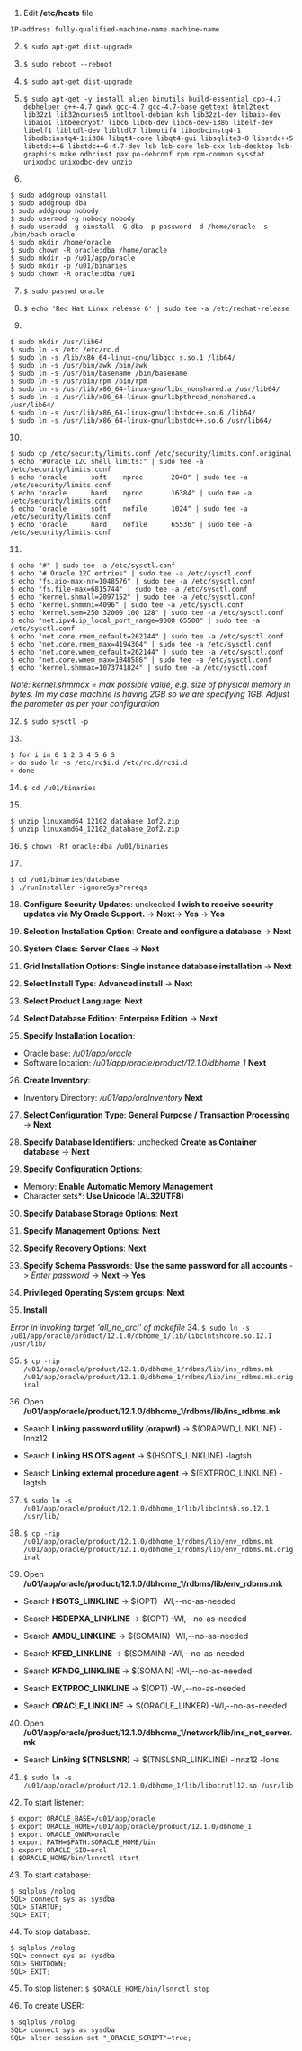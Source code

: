 1. Edit **/etc/hosts** file

`IP-address fully-qualified-machine-name machine-name`

2. `$ sudo apt-get dist-upgrade`

3. `$ sudo reboot --reboot`

4. `$ sudo apt-get dist-upgrade`

5. `$ sudo apt-get -y install alien binutils build-essential cpp-4.7 debhelper g++-4.7 gawk gcc-4.7 gcc-4.7-base gettext html2text lib32z1 lib32ncurses5 intltool-debian ksh lib32z1-dev libaio-dev libaio1 libbeecrypt7 libc6 libc6-dev libc6-dev-i386 libelf-dev libelf1 libltdl-dev libltdl7 libmotif4 libodbcinstq4-1 libodbcinstq4-1:i386 libqt4-core libqt4-gui libsqlite3-0 libstdc++5 libstdc++6 libstdc++6-4.7-dev lsb lsb-core lsb-cxx lsb-desktop lsb-graphics make odbcinst pax po-debconf rpm rpm-common sysstat unixodbc unixodbc-dev unzip`

6.
```
$ sudo addgroup oinstall
$ sudo addgroup dba
$ sudo addgroup nobody
$ sudo usermod -g nobody nobody
$ sudo useradd -g oinstall -G dba -p password -d /home/oracle -s /bin/bash oracle
$ sudo mkdir /home/oracle
$ sudo chown -R oracle:dba /home/oracle
$ sudo mkdir -p /u01/app/oracle
$ sudo mkdir -p /u01/binaries
$ sudo chown -R oracle:dba /u01
```

7. `$ sudo passwd oracle`

8. `$ echo 'Red Hat Linux release 6' | sudo tee -a /etc/redhat-release`

9. 
```
$ sudo mkdir /usr/lib64
$ sudo ln -s /etc /etc/rc.d
$ sudo ln -s /lib/x86_64-linux-gnu/libgcc_s.so.1 /lib64/
$ sudo ln -s /usr/bin/awk /bin/awk
$ sudo ln -s /usr/bin/basename /bin/basename
$ sudo ln -s /usr/bin/rpm /bin/rpm
$ sudo ln -s /usr/lib/x86_64-linux-gnu/libc_nonshared.a /usr/lib64/
$ sudo ln -s /usr/lib/x86_64-linux-gnu/libpthread_nonshared.a /usr/lib64/
$ sudo ln -s /usr/lib/x86_64-linux-gnu/libstdc++.so.6 /lib64/
$ sudo ln -s /usr/lib/x86_64-linux-gnu/libstdc++.so.6 /usr/lib64/
```

10. 
```
$ sudo cp /etc/security/limits.conf /etc/security/limits.conf.original
$ echo "#Oracle 12C shell limits:" | sudo tee -a /etc/security/limits.conf
$ echo "oracle		soft	nproc		2048" | sudo tee -a /etc/security/limits.conf
$ echo "oracle		hard	nproc		16384" | sudo tee -a /etc/security/limits.conf
$ echo "oracle		soft	nofile		1024" | sudo tee -a /etc/security/limits.conf
$ echo "oracle		hard	nofile		65536" | sudo tee -a /etc/security/limits.conf
```

11. 
```
$ echo "#" | sudo tee -a /etc/sysctl.conf
$ echo "# Oracle 12C entries" | sudo tee -a /etc/sysctl.conf
$ echo "fs.aio-max-nr=1048576" | sudo tee -a /etc/sysctl.conf
$ echo "fs.file-max=6815744" | sudo tee -a /etc/sysctl.conf
$ echo "kernel.shmall=2097152" | sudo tee -a /etc/sysctl.conf
$ echo "kernel.shmmni=4096" | sudo tee -a /etc/sysctl.conf
$ echo "kernel.sem=250 32000 100 128" | sudo tee -a /etc/sysctl.conf
$ echo "net.ipv4.ip_local_port_range=9000 65500" | sudo tee -a /etc/sysctl.conf
$ echo "net.core.rmem_default=262144" | sudo tee -a /etc/sysctl.conf
$ echo "net.core.rmem_max=4194304" | sudo tee -a /etc/sysctl.conf
$ echo "net.core.wmem_default=262144" | sudo tee -a /etc/sysctl.conf
$ echo "net.core.wmem_max=1048586" | sudo tee -a /etc/sysctl.conf
$ echo "kernel.shmmax=1073741824" | sudo tee -a /etc/sysctl.conf
```
*Note: kernel.shmmax = max possible value, e.g. size of physical memory in bytes. Im my case machine is having 2GB so we are specifying 1GB. Adjust the parameter as per your configuration*

12. `$ sudo sysctl -p`

13. 
```
$ for i in 0 1 2 3 4 5 6 S
> do sudo ln -s /etc/rc$i.d /etc/rc.d/rc$i.d
> done
```

14. `$ cd /u01/binaries`

15. 
```
$ unzip linuxamd64_12102_database_1of2.zip
$ unzip linuxamd64_12102_database_2of2.zip
```

16. `$ chown -Rf oracle:dba /u01/binaries`

17. 
```
$ cd /u01/binaries/database
$ ./runInstaller -ignoreSysPrereqs
```

18. **Configure Security Updates**: unckecked **I wish to receive security updates via My Oracle Support.** -> **Next**-> **Yes** -> **Yes**

19. **Selection Installation Option**: **Create and configure a database** -> **Next**

20. **System Class**: **Server Class** -> **Next**

21. **Grid Installation Options**: **Single instance database installation** -> **Next**

22. **Select Install Type**: **Advanced install** -> **Next**

23. **Select Product Language**: **Next**

24. **Select Database Edition**: **Enterprise Edition** -> **Next**

25. **Specify Installation Location**:
* Oracle base: */u01/app/oracle*
* Software location: */u01/app/oracle/product/12.1.0/dbhome_1*
**Next**

26. **Create Inventory**:
* Inventory Directory: */u01/app/oraInventory*
**Next**

27. **Select Configuration Type**: **General Purpose / Transaction Processing** -> **Next**

28. **Specify Database Identifiers**: unchecked **Create as Container database** -> **Next**

29. **Specify Configuration Options**:
* Memory: **Enable Automatic Memory Management**
* Character sets*: **Use Unicode (AL32UTF8)**

30. **Specify Database Storage Options**: **Next**

31. **Specify Management Options**: **Next**

32. **Specify Recovery Options**: **Next**

33. **Specify Schema Passwords**: **Use the same password for all accounts** -> *Enter password* -> **Next** -> **Yes**

32. **Privileged Operating System groups**: **Next**

33. **Install**

*Error in invoking target 'all_no_orcl' of makefile*
34. `$ sudo ln -s /u01/app/oracle/product/12.1.0/dbhome_1/lib/libclntshcore.so.12.1 /usr/lib/`

35. `$ cp -rip /u01/app/oracle/product/12.1.0/dbhome_1/rdbms/lib/ins_rdbms.mk /u01/app/oracle/product/12.1.0/dbhome_1/rdbms/lib/ins_rdbms.mk.original`

36. Open **/u01/app/oracle/product/12.1.0/dbhome_1/rdbms/lib/ins_rdbms.mk**

* Search **Linking password utility (orapwd)** -> $(ORAPWD_LINKLINE) -lnnz12

* Search **Linking HS OTS agent** -> $(HSOTS_LINKLINE) -lagtsh

* Search **Linking external procedure agent** -> $(EXTPROC_LINKLINE) -lagtsh

37. `$ sudo ln -s /u01/app/oracle/product/12.1.0/dbhome_1/lib/libclntsh.so.12.1 /usr/lib/`

38. `$ cp -rip /u01/app/oracle/product/12.1.0/dbhome_1/rdbms/lib/env_rdbms.mk /u01/app/oracle/product/12.1.0/dbhome_1/rdbms/lib/env_rdbms.mk.original`

39. Open **/u01/app/oracle/product/12.1.0/dbhome_1/rdbms/lib/env_rdbms.mk**

* Search **HSOTS_LINKLINE** -> $(OPT) -Wl,--no-as-needed

* Search **HSDEPXA_LINKLINE** -> $(OPT) -Wl,--no-as-needed

* Search **AMDU_LINKLINE** -> $(SOMAIN) -Wl,--no-as-needed

* Search **KFED_LINKLINE** -> $(SOMAIN) -Wl,--no-as-needed

* Search **KFNDG_LINKLINE** -> $(SOMAIN) -Wl,--no-as-needed

* Search **EXTPROC_LINKLINE** -> $(OPT) -Wl,--no-as-needed

* Search **ORACLE_LINKLINE** -> $(ORACLE_LINKER) -Wl,--no-as-needed

40. Open **/u01/app/oracle/product/12.1.0/dbhome_1/network/lib/ins_net_server.mk**

* Search **Linking $(TNSLSNR)** -> $(TNSLSNR_LINKLINE) -lnnz12 -lons

41. `$ sudo ln -s /u01/app/oracle/product/12.1.0/dbhome_1/lib/libocrutl12.so /usr/lib`

42. To start listener:
```
$ export ORACLE_BASE=/u01/app/oracle
$ export ORACLE_HOME=/u01/app/oracle/product/12.1.0/dbhome_1
$ export ORACLE_OWNR=oracle
$ export PATH=$PATH:$ORACLE_HOME/bin
$ export ORACLE_SID=orcl
$ $ORACLE_HOME/bin/lsnrctl start
```

43. To start database:
```
$ sqlplus /nolog
SQL> connect sys as sysdba
SQL> STARTUP;
SQL> EXIT;
```

44. To stop database:
```
$ sqlplus /nolog
SQL> connect sys as sysdba
SQL> SHUTDOWN;
SQL> EXIT;
```

45. To stop listener:
`$ $ORACLE_HOME/bin/lsnrctl stop`

46. To create USER:
```
$ sqlplus /nolog
SQL> connect sys as sysdba
SQL> alter session set "_ORACLE_SCRIPT"=true;
```
